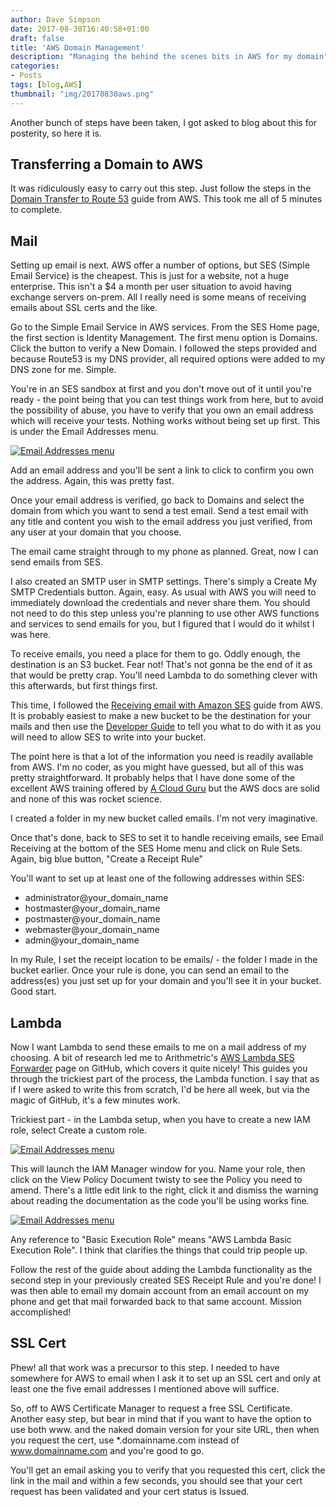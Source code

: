 ```yaml
---
author: Dave Simpson
date: 2017-08-30T16:40:58+01:00
draft: false
title: 'AWS Domain Management'
description: "Managing the behind the scenes bits in AWS for my domain"
categories:
- Posts
tags: [blog,AWS]
thumbnail: "img/20170830aws.png"
---
```

Another bunch of steps have been taken, I got asked to blog about this for posterity, so here it is.

## Transferring a Domain to AWS

It was ridiculously easy to carry out this step. Just follow the steps in the [Domain Transfer to Route 53](https://docs.aws.amazon.com/Route53/latest/DeveloperGuide/domain-transfer-to-route-53.html?console_help=true) guide from AWS. This took me all of 5 minutes to complete.


## Mail

Setting up email is next. AWS offer a number of options, but SES (Simple Email Service) is the cheapest. This is just for a website, not a huge enterprise. This isn't a $4 a month per user situation to avoid having exchange servers on-prem. All I really need is some means of receiving emails about SSL certs and the like.

Go to the Simple Email Service in AWS services. From the SES Home page, the first section is Identity Management. The first menu option is Domains. Click the button to verify a New Domain. I followed the steps provided and because Route53 is my DNS provider, all required options were added to my DNS zone for me. Simple.

You're in an SES sandbox at first and you don't move out of it until you're ready - the point being that you can test things work from here, but to avoid the possibility of abuse, you have to verify that you own an email address which will receive your tests. Nothing works without being set up first. This is under the Email Addresses menu.

[![Email Addresses menu](/img/20170830emailaddresses.png)](/img/20170830emailaddresses.png)

Add an email address and you'll be sent a link to click to confirm you own the address. Again, this was pretty fast. 

Once your email address is verified, go back to Domains and select the domain from which you want to send a test email. Send a test email with any title and content you wish to the email address you just verified, from any user at your domain that you choose.  

The email came straight through to my phone as planned. Great, now I can send emails from SES.

I also created an SMTP user in SMTP settings. There's simply a Create My SMTP Credentials button. Again, easy. As usual with AWS you will need to immediately download the credentials and never share them. You should not need to do this step unless you're planning to use other AWS functions and services to send emails for you, but I figured that I would do it whilst I was here.

To receive emails, you need a place for them to go. Oddly enough, the destination is an S3 bucket. Fear not! That's not gonna be the end of it as that would be pretty crap. You'll need Lambda to do something clever with this afterwards, but first things first. 

This time, I followed the [Receiving email with Amazon SES](https://aws.amazon.com/blogs/ses/receiving-email-with-amazon-ses/) guide from AWS. It is probably easiest to make a new bucket to be the destination for your mails and then use the [Developer Guide](http://docs.aws.amazon.com/ses/latest/DeveloperGuide/receiving-email-permissions.html) to tell you what to do with it as you will need to allow SES to write into your bucket. 

The point here is that a lot of the information you need is readily available from AWS. I'm no coder, as you might have guessed, but all of this was pretty straightforward. It probably helps that I have done some of the excellent AWS training offered by [A Cloud Guru](https://acloud.guru/) but the AWS docs are solid and none of this was rocket science. 

I created a folder in my new bucket called emails. I'm not very imaginative.

Once that's done, back to SES to set it to handle receiving emails, see Email Receiving at the bottom of the SES Home menu and click on Rule Sets. Again, big blue button, "Create a Receipt Rule"

You'll want to set up at least one of the following addresses within SES:

- administrator@your_domain_name
- hostmaster@your_domain_name
- postmaster@your_domain_name
- webmaster@your_domain_name
- admin@your_domain_name

In my Rule, I set the receipt location to be emails/ - the folder I made in the bucket earlier. Once your rule is done, you can send an email to the address(es) you just set up for your domain and you'll see it in your bucket. Good start.


## Lambda

Now I want Lambda to send these emails to me on a mail address of my choosing. A bit of research led me to Arithmetric's [AWS Lambda SES Forwarder](https://github.com/arithmetric/aws-lambda-ses-forwarder
) page on GitHub, which covers it quite nicely! This guides you through the trickiest part of the process, the Lambda function. I say that as if I were asked to write this from scratch, I'd be here all week, but via the magic of GitHub, it's a few minutes work. 

Trickiest part - in the Lambda setup, when you have to create a new IAM role, select Create a custom role.

[![Email Addresses menu](/img/20170830lambdafunctionhandler.png)](/img/20170830lambdafunctionhandler.png)

This will launch the IAM Manager window for you. Name your role, then click on the View Policy Document twisty to see the Policy you need to amend. There's a little edit link to the right, click it and dismiss the warning about reading the documentation as the code you'll be using works fine.

[![Email Addresses menu](/img/20170830policydocument.png)](/img/20170830policydocument.png)

Any reference to "Basic Execution Role" means "AWS Lambda Basic Execution Role". I think that clarifies the things that could trip people up.

Follow the rest of the guide about adding the Lambda functionality as the second step in your previously created SES Receipt Rule and you're done! I was then able to email my domain account from an email account on my phone and get that mail forwarded back to that same account. Mission accomplished!

## SSL Cert

Phew! all that work was a precursor to this step. I needed to have somewhere for AWS to email when I ask it to set up an SSL cert and only at least one the five email addresses I mentioned above will suffice. 

So, off to AWS Certificate Manager to request a free SSL Certificate. Another easy step, but bear in mind that if you want to have the option to use both www. and the naked domain version for your site URL, then when you request the cert, use *.domainname.com instead of www.domainname.com and you're good to go. 

You'll get an email asking you to verify that you requested this cert, click the link in the mail and within a few seconds, you should see that your cert request has been validated and your cert status is Issued. 